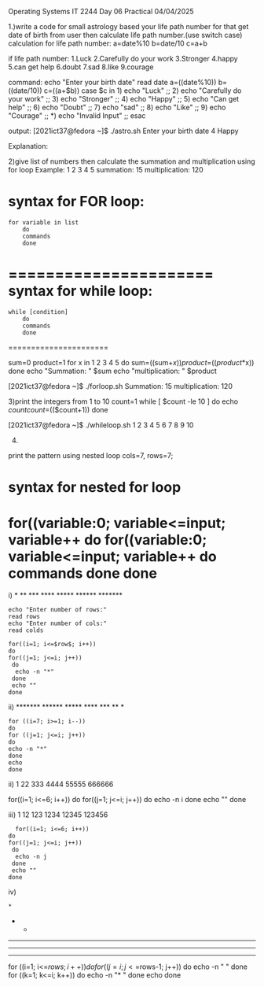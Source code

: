 Operating Systems IT 2244
Day 06 Practical
04/04/2025

1.)write a code for small astrology based your life path number for that get date of birth from user then calculate life path number.(use switch case)
calculation for life path number:
a=date%10
b=date/10
c=a+b

if life path number:
1.Luck
2.Carefully do your work
3.Stronger
4.happy
5.can get help
6.doubt
7.sad
8.like
9.courage

command:
echo "Enter your birth date"
read date
a=$(($date%10))
b=$(($date/10))
c=$(($a+$b))
case $c in
        1) echo "Luck" ;;
        2) echo "Carefully do your work" ;;
        3) echo "Stronger" ;;
        4) echo "Happy" ;;
        5) echo "Can get help" ;;
        6) echo "Doubt" ;;
        7) echo "sad" ;;
        8) echo "Like" ;;
        9) echo "Courage" ;;
        *) echo "Invalid Input" ;;
esac


output:
[2021ict37@fedora ~]$ ./astro.sh
Enter your birth date
4
Happy

Explanation:



2)give list of numbers then calculate the summation and multiplication using for loop
Example:
1 2 3 4 5 
summation: 15
multiplication: 120

syntax for FOR loop:
=====================
    for variable in list
        do 
        commands
        done
======================
syntax for while loop:
======================
    while [condition]
        do 
        commands
        done
======================

sum=0
product=1
for x in 1 2 3 4 5
        do
        sum=$(($sum+$x))
        product=$(($product*$x))
        done
echo "Summation: " $sum
echo "multiplication: " $product

[2021ict37@fedora ~]$ ./forloop.sh
Summation:  15
multiplication:  120


3)print the integers from 1 to 10
count=1
while [ $count -le 10 ]
        do
        echo $count
        count=$(($count+1))
        done



[2021ict37@fedora ~]$ ./whileloop.sh
1
2
3
4
5
6
7
8
9
10



4)
print the pattern using nested loop
cols=7, rows=7;

syntax for nested for loop
==========================
for((variable:0; variable<=input; variable++
    do
    for((variable:0; variable<=input; variable++
     do
      commands
     done
    done
=================================


i)  *
    **
    ***
    ****
    *****
    ******
    *******

    echo "Enter number of rows:"
    read rows
    echo "Enter number of cols:"
    read colds

    for((i=1; i<=$row$; i++))
    do
    for((j=1; j<=i; j++))
     do
      echo -n "*"
     done
     echo ""
    done



ii) *******
    ******
    *****
    ****
    ***
    **
    *

    for ((i=7; i>=1; i--))
    do
    for ((j=1; j<=i; j++))
    do
    echo -n "*"
    done
    echo
    done

ii) 1
    22
    333
    4444
    55555
    666666

   for((i=1; i<=6; i++))
    do
    for((j=1; j<=i; j++))
     do
      echo -n i
     done
     echo ""
    done

iii) 1
     12
     123
     1234
     12345
     123456

      for((i=1; i<=6; i++))
    do
    for((j=1; j<=i; j++))
     do
      echo -n j
     done
     echo ""
    done

iv) 


    *
   * *
  * * *
 * * * *
* * * * * 

for ((i=1; i<=$rows; i++))
do
  for ((j=i; j<=$rows-1; j++))
  do
    echo -n " "
  done
  for ((k=1; k<=i; k++))
  do
    echo -n "* "
  done
  echo
done
    


